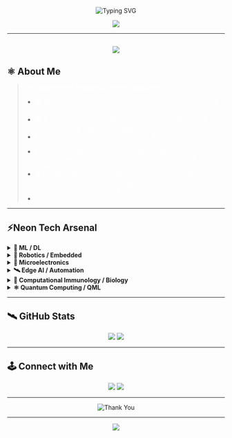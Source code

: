 <!-- README -->


<p align="center">
  <img src="https://readme-typing-svg.demolab.com?font=Fira+Code&size=30&pause=1000&color=F700FF&center=true&vCenter=true&width=700&lines=Nullifying+bugs+and+curses+since+day+one" alt="Typing SVG" />
</p>

<p align="center">
  <img src="https://capsule-render.vercel.app/api?type=waving&color=0:00F0FF,100:F700FF&height=200&section=header&text=アーロンの領域&fontSize=40&fontAlignY=35&desc=Neon%20Circuit%20Sanctuary&descAlignY=60&animation=twinkling"/>
</p>


---

<h2 align="center">
  <img src="https://img.shields.io/badge/Welcome%20to%20the%20Future-F700FF?style=for-the-badge&logo=github&logoColor=00F0FF"/>
</h2>


## ⚛️ About Me

> <span style="color: white;">**Microelectronics Scholar & Techno-Researcher**</span>
>
> - <span style="color: white;">🎓 Masters student in Computer and Microelectronic Systems @ Universiti Teknologi Malaysia</span>
> - <span style="color: white;">🎓 B.Tech in Computer Engineering @ Karunya University of Technology and Sciences, Coimbatore</span>
> - <span style="color: white;">🦿 Core experience: Embedded Systems, Automation, Edge AI, C & Python programming</span>
> - <span style="color: white;">🤖 Research: Robotics, Machine Learning/Deep Learning, Computational Biology, Environmental Engineering, Bio & Health Sciences</span>
> - <span style="color: white;">🛠️ Toolkit: Python, PyTorch, TensorRT, C, C++, Linux, ROS2, MATLAB/Simulink, Cadence Virtuoso, ONNX, NVIDIA Jetson, Raspberry Pi, and more (see below!)</span>
> - <span style="color: white;">🌌 Exploring the neon-lit frontiers of technology</span>

---


## ⚡Neon Tech Arsenal

<details>
<summary><b>🤖 ML / DL</b></summary>

<img src="https://img.shields.io/badge/Python-00F0FF?style=for-the-badge&logo=python&logoColor=F700FF"/>
<img src="https://img.shields.io/badge/PyTorch-F700FF?style=for-the-badge&logo=pytorch&logoColor=00F0FF"/>
<img src="https://img.shields.io/badge/TensorRT-FFFB00?style=for-the-badge&logo=nvidia&logoColor=F700FF"/>
<img src="https://img.shields.io/badge/Quantization-FF00CC?style=for-the-badge"/>

</details>

<details>
<summary><b>🦿 Robotics / Embedded</b></summary>

<img src="https://img.shields.io/badge/C-00F0FF?style=for-the-badge&logo=c&logoColor=F700FF"/>
<img src="https://img.shields.io/badge/C++-F700FF?style=for-the-badge&logo=cpp&logoColor=00F0FF"/>
<img src="https://img.shields.io/badge/Linux-FF00CC?style=for-the-badge&logo=linux&logoColor=00F0FF"/>
<img src="https://img.shields.io/badge/Keil%20uVision-FFFB00?style=for-the-badge"/>
<img src="https://img.shields.io/badge/KiCad-00F0FF?style=for-the-badge&logo=kicad&logoColor=F700FF"/>
<img src="https://img.shields.io/badge/MPLAB%20X-F700FF?style=for-the-badge"/>
<img src="https://img.shields.io/badge/XC8-FF00CC?style=for-the-badge"/>
<img src="https://img.shields.io/badge/PICSimLab-FFFB00?style=for-the-badge"/>
<img src="https://img.shields.io/badge/ROS2-00F0FF?style=for-the-badge&logo=ros&logoColor=F700FF"/>
<img src="https://img.shields.io/badge/NVIDIA%20Issac%20Sim-F700FF?style=for-the-badge&logo=nvidia&logoColor=00F0FF"/>
<img src="https://img.shields.io/badge/MATLAB%2FSimulink-FFFB00?style=for-the-badge&logo=mathworks&logoColor=F700FF"/>
<img src="https://img.shields.io/badge/Sensor%20Fusion-FF00CC?style=for-the-badge"/>

</details>

<details>
<summary><b>🔬 Microelectronics</b></summary>

<img src="https://img.shields.io/badge/Cadence%20Virtuoso-00F0FF?style=for-the-badge"/>
<img src="https://img.shields.io/badge/LTSpice-F700FF?style=for-the-badge"/>
<img src="https://img.shields.io/badge/Analog%20IC-FFFB00?style=for-the-badge"/>
<img src="https://img.shields.io/badge/SystemVerilog-FF00CC?style=for-the-badge"/>
<img src="https://img.shields.io/badge/KiCad-00F0FF?style=for-the-badge&logo=kicad&logoColor=F700FF"/>

</details>

<details>
<summary><b>🛰️ Edge AI / Automation</b></summary>

<img src="https://img.shields.io/badge/Quantization-FF00CC?style=for-the-badge"/>
<img src="https://img.shields.io/badge/Optimization-00F0FF?style=for-the-badge"/>
<img src="https://img.shields.io/badge/Containerization-F700FF?style=for-the-badge"/>
<img src="https://img.shields.io/badge/ONNX-FFFB00?style=for-the-badge&logo=onnx&logoColor=F700FF"/>
<img src="https://img.shields.io/badge/RTOS-00F0FF?style=for-the-badge"/>
<img src="https://img.shields.io/badge/NVIDIA%20Jetson-F700FF?style=for-the-badge&logo=nvidia&logoColor=00F0FF"/>
<img src="https://img.shields.io/badge/Raspberry%20Pi-FFFB00?style=for-the-badge&logo=raspberrypi&logoColor=F700FF"/>

</details>

<details>
<summary><b>🧬 Computational Immunology / Biology</b></summary>

<img src="https://img.shields.io/badge/ChimeraX-00F0FF?style=for-the-badge"/>
<img src="https://img.shields.io/badge/PyMOL-F700FF?style=for-the-badge"/>
<img src="https://img.shields.io/badge/PDB-FFFB00?style=for-the-badge"/>
<img src="https://img.shields.io/badge/ClustalOmega-FF00CC?style=for-the-badge"/>
<img src="https://img.shields.io/badge/BLAST-00F0FF?style=for-the-badge"/>
<img src="https://img.shields.io/badge/GROMACS-F700FF?style=for-the-badge"/>
<img src="https://img.shields.io/badge/AMBER-FFFB00?style=for-the-badge"/>
<img src="https://img.shields.io/badge/MARTINI-FF00CC?style=for-the-badge"/>
<img src="https://img.shields.io/badge/CHARMM-00F0FF?style=for-the-badge"/>

</details>

<details>
<summary><b>⚛️ Quantum Computing / QML</b></summary>

<img src="https://img.shields.io/badge/PennyLane-F700FF?style=for-the-badge"/>
<img src="https://img.shields.io/badge/VQE-FFFB00?style=for-the-badge"/>
<img src="https://img.shields.io/badge/QNNs-00F0FF?style=for-the-badge"/>

</details>

---

## 🛰️ GitHub Stats

<p align="center">
  <img src="https://github-readme-stats.vercel.app/api?username=Arik874&show_icons=true&theme=radical&title_color=F700FF&icon_color=00F0FF&text_color=FFFB00&bg_color=151515"/>
  <img src="https://github-readme-streak-stats.herokuapp.com/?user=Arik874&theme=radical&background=151515&ring=F700FF&fire=FFFB00&currStreakLabel=00F0FF"/>
</p>

---

## 🕹️ Connect with Me

<p align="center">
  <a href="mailto:aron874@gmail.com"><img src="https://img.shields.io/badge/Email-FFFB00?style=for-the-badge&logo=gmail&logoColor=F700FF"/></a>
  <a href="https://discord.com/users/w0lfenstein."><img src="https://img.shields.io/badge/Discord-00F0FF?style=for-the-badge&logo=discord&logoColor=F700FF"/></a>
</p>

---

<p align="center">
  <img src="https://readme-typing-svg.demolab.com?font=Fira+Code&size=28&pause=1000&color=F700FF&center=true&vCenter=true&width=700&lines=Arigatou+Gozaimasu;Thank+you+for+visiting!" alt="Thank You" />
</p>

---

<p align="center">
  <img src="https://readme-typing-svg.demolab.com?font=Fira+Code&size=24&pause=1000&color=FFFB00&center=true&vCenter=true&width=600&lines=Stay+lit+under+the+neon+night"/>
</p>

<!-- README -->
